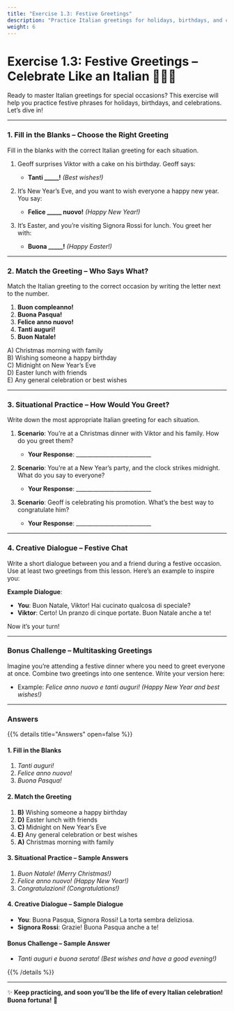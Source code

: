 ```yaml
---
title: "Exercise 1.3: Festive Greetings"
description: "Practice Italian greetings for holidays, birthdays, and celebrations with fun scenarios and examples."
weight: 6
---
```


# Exercise 1.3: Festive Greetings – Celebrate Like an Italian 🎉🇮🇹  

Ready to master Italian greetings for special occasions? This exercise will help you practice festive phrases for holidays, birthdays, and celebrations. Let’s dive in!  

---

### 1. Fill in the Blanks – Choose the Right Greeting  

Fill in the blanks with the correct Italian greeting for each situation.  

1. Geoff surprises Viktor with a cake on his birthday. Geoff says:  
   - **Tanti _____!** *(Best wishes!)*  

2. It’s New Year’s Eve, and you want to wish everyone a happy new year. You say:  
   - **Felice _____ nuovo!** *(Happy New Year!)*  

3. It’s Easter, and you’re visiting Signora Rossi for lunch. You greet her with:  
   - **Buona _____!** *(Happy Easter!)*  

---

### 2. Match the Greeting – Who Says What?  

Match the Italian greeting to the correct occasion by writing the letter next to the number.  

1. **Buon compleanno!**  
2. **Buona Pasqua!**  
3. **Felice anno nuovo!**  
4. **Tanti auguri!**  
5. **Buon Natale!**  

A) Christmas morning with family  
B) Wishing someone a happy birthday  
C) Midnight on New Year’s Eve  
D) Easter lunch with friends  
E) Any general celebration or best wishes  

---

### 3. Situational Practice – How Would You Greet?  

Write down the most appropriate Italian greeting for each situation.  

1. **Scenario**: You’re at a Christmas dinner with Viktor and his family. How do you greet them?  
   - **Your Response**: ___________________________  

2. **Scenario**: You’re at a New Year’s party, and the clock strikes midnight. What do you say to everyone?  
   - **Your Response**: ___________________________  

3. **Scenario**: Geoff is celebrating his promotion. What’s the best way to congratulate him?  
   - **Your Response**: ___________________________  

---

### 4. Creative Dialogue – Festive Chat  

Write a short dialogue between you and a friend during a festive occasion. Use at least two greetings from this lesson. Here’s an example to inspire you:  

**Example Dialogue**:  
- **You**: Buon Natale, Viktor! Hai cucinato qualcosa di speciale?  
- **Viktor**: Certo! Un pranzo di cinque portate. Buon Natale anche a te!  

Now it’s your turn!  

---

### Bonus Challenge – Multitasking Greetings  

Imagine you’re attending a festive dinner where you need to greet everyone at once. Combine two greetings into one sentence. Write your version here:  
- Example: *Felice anno nuovo e tanti auguri!* *(Happy New Year and best wishes!)*  

---

### Answers  

{{% details title="Answers" open=false %}}  

#### 1. Fill in the Blanks  
1. *Tanti auguri!*  
2. *Felice anno nuovo!*  
3. *Buona Pasqua!*  

#### 2. Match the Greeting  
1. **B)** Wishing someone a happy birthday  
2. **D)** Easter lunch with friends  
3. **C)** Midnight on New Year’s Eve  
4. **E)** Any general celebration or best wishes  
5. **A)** Christmas morning with family  

#### 3. Situational Practice – Sample Answers  
1. *Buon Natale!* *(Merry Christmas!)*  
2. *Felice anno nuovo!* *(Happy New Year!)*  
3. *Congratulazioni!* *(Congratulations!)*  

#### 4. Creative Dialogue – Sample Dialogue  
- **You**: Buona Pasqua, Signora Rossi! La torta sembra deliziosa.  
- **Signora Rossi**: Grazie! Buona Pasqua anche a te!  

#### Bonus Challenge – Sample Answer  
- *Tanti auguri e buona serata!* *(Best wishes and have a good evening!)*  

{{% /details %}}  

---

✨ **Keep practicing, and soon you’ll be the life of every Italian celebration! Buona fortuna!** 🎉  
